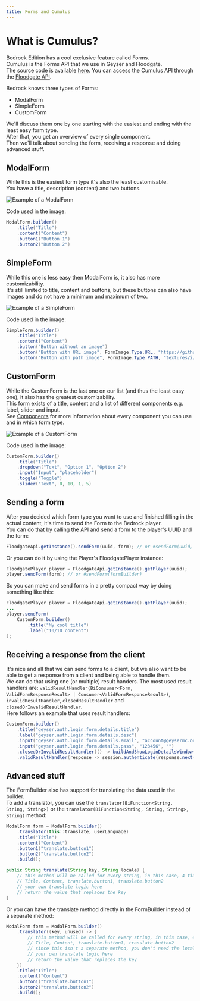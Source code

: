 ```yaml
---
title: Forms and Cumulus
---
```


# What is Cumulus?

Bedrock Edition has a cool exclusive feature called Forms.<br>
Cumulus is the Forms API that we use in Geyser and Floodgate.<br>
The source code is available [here](https://github.com/GeyserMC/Cumulus). You can access the Cumulus API through the [Floodgate API](/floodgate/floodgate-api/).

Bedrock knows three types of Forms:
* ModalForm
* SimpleForm
* CustomForm

We'll discuss them one by one starting with the easiest and ending with the least easy form type.<br>
After that, you get an overview of every single component.<br>
Then we'll talk about sending the form, receiving a response and doing advanced stuff.<br>

## ModalForm

While this is the easiest form type it's also the least customisable.<br>
You have a title, description (content) and two buttons.

![Example of a ModalForm](https://i.imgur.com/kMpMgOh.png)

Code used in the image:

```java
ModalForm.builder()
    .title("Title")
    .content("Content")
    .button1("Button 1")
    .button2("Button 2")
```

## SimpleForm

While this one is less easy then ModalForm is, it also has more customizability.<br>
It's still limited to title, content and buttons, but these buttons can also have images and do not have a minimum and maximum of two.

![Example of a SimpleForm](https://i.imgur.com/3rj2OQ2.png)

Code used in the image:
```java
SimpleForm.builder()
    .title("Title")
    .content("Content")
    .button("Button without an image")
    .button("Button with URL image", FormImage.Type.URL, "https://github.com/GeyserMC.png?size=200")
    .button("Button with path image", FormImage.Type.PATH, "textures/i/glyph_world_template.png")
```

## CustomForm

While the CustomForm is the last one on our list (and thus the least easy one), it also has the greatest customizability.<br>
This form exists of a title, content and a list of different components e.g. label, slider and input.<br>
See [Components](#components) for more information about every component you can use and in which form type.

![Example of a CustomForm](https://i.imgur.com/zHgxELm.png)

Code used in the image:

```java
CustomForm.builder()
    .title("Title")
    .dropdown("Text", "Option 1", "Option 2")
    .input("Input", "placeholder")
    .toggle("Toggle")
    .slider("Text", 0, 10, 1, 5)
```

## Sending a form

After you decided which form type you want to use and finished filling in the actual content, it's time to send the Form to the Bedrock player.<br>
You can do that by calling the API and send a form to the player's UUID and the form:
```java
FloodgateApi.getInstance().sendForm(uuid, form); // or #sendForm(uuid, formBuilder)
```
Or you can do it by using the Player's FloodgatePlayer instance:
```java
FloodgatePlayer player = FloodgateApi.getInstance().getPlayer(uuid);
player.sendForm(form); // or #sendForm(formBuilder)
```
So you can make and send forms in a pretty compact way by doing something like this:
```java
FloodgatePlayer player = FloodgateApi.getInstance().getPlayer(uuid);
...
player.sendForm(
    CustomForm.builder()
        .title("My cool title")
        .label("10/10 content")
);
```

## Receiving a response from the client

It's nice and all that we can send forms to a client, but we also want to be able to get a response from a client and being able to handle them.<br>
We can do that using one (or multiple) result handers. The most used result handlers are: `validResultHandler(BiConsumer<Form, ValidFormResponseResult> | Consumer<ValidFormResponseResult>)`, `invalidResultHandler`, `closedResultHandler` and `closedOrInvalidResultHandler`.<br>
Here follows an example that uses result handlers:
```java
CustomForm.builder()
    .title("geyser.auth.login.form.details.title")
    .label("geyser.auth.login.form.details.desc")
    .input("geyser.auth.login.form.details.email", "account@geysermc.org", "")
    .input("geyser.auth.login.form.details.pass", "123456", "")
    .closedOrInvalidResultHandler(() -> buildAndShowLoginDetailsWindow(session))
    .validResultHandler(response -> session.authenticate(response.next(), response.next())));
```

## Advanced stuff

The FormBuilder also has support for translating the data used in the builder.<br>
To add a translator, you can use the `translator(BiFunction<String, String, String>)` or the `translator(BiFunction<String, String, String>, String)` method:
```java
ModalForm form = ModalForm.builder()
    .translator(this::translate, userLanguage)
    .title("Title")
    .content("Content")
    .button1("translate.button1")
    .button2("translate.button2")
    .build();

public String translate(String key, String locale) {
    // this method will be called for every string, in this case, 4 times:
    // Title, Content, translate.button1, translate.button2
    // your own translate logic here
    // return the value that replaces the key
}
```
Or you can have the translate method directly in the FormBuilder instead of a separate method:
```java
ModalForm form = ModalForm.builder()
    .translator((key, unused) -> {
        // this method will be called for every string, in this case, 4 times:
        // Title, Content, translate.button1, translate.button2
        // since this isn't a separate method, you don't need the locale argument, so it's unused.
        // your own translate logic here
        // return the value that replaces the key
    })
    .title("Title")
    .content("Content")
    .button1("translate.button1")
    .button2("translate.button2")
    .build();
```

